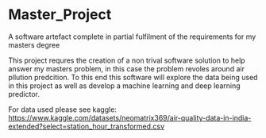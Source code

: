 # Master_Project
A software artefact complete in partial fulfilment of the requirements for my masters degree

This project requres the creation of a non trival software solution to help answer my masters problem, in this case the problem revoles around air pllution predcition.
To this end this software will explore the data being used in this project as well as develop a machine learning and deep learning predictor.

For data used please see kaggle: https://www.kaggle.com/datasets/neomatrix369/air-quality-data-in-india-extended?select=station_hour_transformed.csv
